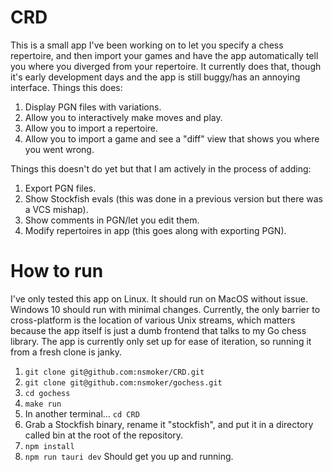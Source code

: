 # CRD

This is a small app I've been working on to let you specify a chess repertoire, and then import your games and have the app automatically tell you where you diverged from your repertoire. It currently does that, though it's early development days and the app is still buggy/has an annoying interface. Things this does:

1. Display PGN files with variations.
2. Allow you to interactively make moves and play.
3. Allow you to import a repertoire.
4. Allow you to import a game and see a "diff" view that shows you where you went wrong.

Things this doesn't do yet but that I am actively in the process of adding:
1. Export PGN files.
2. Show Stockfish evals (this was done in a previous version but there was a VCS mishap).
3. Show comments in PGN/let you edit them.
4. Modify repertoires in app (this goes along with exporting PGN).

# How to run

I've only tested this app on Linux. It should run on MacOS without issue. Windows 10 should run with minimal changes. Currently, the only barrier to cross-platform is the location of various Unix streams, which matters because the app itself is just a dumb frontend that talks to my Go chess library. The app is currently only set up for ease of iteration, so running it
from a fresh clone is janky. 

1. `git clone git@github.com:nsmoker/CRD.git`
2. `git clone git@github.com:nsmoker/gochess.git`
3. `cd gochess`
4. `make run`
6. In another terminal... `cd CRD`
7. Grab a Stockfish binary, rename it "stockfish", and put it in a directory called bin at the root of the repository.
7. `npm install`
8. `npm run tauri dev`
Should get you up and running. 
